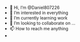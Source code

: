 - 👋 Hi, I’m @Daniel807226
- 👀 I’m interested in everything
- 🌱 I’m currently learning work
- 💞️ I’m looking to collaborate on ...
- 📫 How to reach me anything
- 

<!---
Daniel807226/Daniel807226 is a ✨ special ✨ repository because its `README.md` (this file) appears on your GitHub profile.
You can click the Preview link to take a look at your changes.
--->
